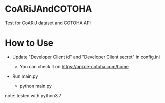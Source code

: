 # CoARiJAndCOTOHA
Test for CoARiJ dataset and COTOHA API

# How to Use

- Update "Developer Client id" and "Developer Client secret" in config.ini
  - You can check it on https://api.ce-cotoha.com/home

- Run main.py
  - python main.py

note: tested with python3.7

